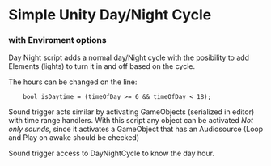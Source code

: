 # Simple Unity Day/Night Cycle 
### with Enviroment options

Day Night script adds a normal day/Night cycle with the posibility to add Elements (lights) to turn it in and off based on the cycle. 

The hours can be changed on the line:

        bool isDaytime = (timeOfDay >= 6 && timeOfDay < 18);

Sound trigger acts similar by activating GameObjects (serialized in editor) with time range handlers.
With this script any object can be activated *Not only sounds*, since it activates a GameObject that has an Audiosource (Loop and Play on awake should be checked)

Sound trigger access to DayNightCycle to know the day hour.
